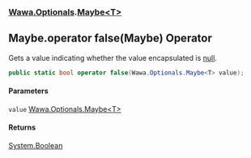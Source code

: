 ### [Wawa.Optionals](Wawa.Optionals.md 'Wawa.Optionals').[Maybe&lt;T&gt;](Maybe{T}.md 'Wawa.Optionals.Maybe<T>')

## Maybe<T>.operator false(Maybe<T>) Operator

Gets a value indicating whether the value encapsulated is [null](https://docs.microsoft.com/en-us/dotnet/csharp/language-reference/keywords/null 'https://docs.microsoft.com/en-us/dotnet/csharp/language-reference/keywords/null').

```csharp
public static bool operator false(Wawa.Optionals.Maybe<T> value);
```
#### Parameters

<a name='Wawa.Optionals.Maybe_T_.op_False(Wawa.Optionals.Maybe_T_).value'></a>

`value` [Wawa.Optionals.Maybe&lt;](Maybe{T}.md 'Wawa.Optionals.Maybe<T>')[T](Maybe{T}.md#Wawa.Optionals.Maybe_T_.T 'Wawa.Optionals.Maybe<T>.T')[&gt;](Maybe{T}.md 'Wawa.Optionals.Maybe<T>')

#### Returns
[System.Boolean](https://docs.microsoft.com/en-us/dotnet/api/System.Boolean 'System.Boolean')